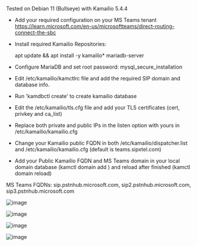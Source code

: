 Tested on Debian 11 (Bullseye) with Kamailio 5.4.4

- Add your required configuration on your MS Teams tenant
https://learn.microsoft.com/en-us/microsoftteams/direct-routing-connect-the-sbc

- Install required Kamailio Repositories:

  apt update && apt install -y kamailio* mariadb-server
  
- Configure MariaDB and set root password: mysql_secure_installation
  
 - Edit /etc/kamailio/kamctlrc file and add the required SIP domain and database info.
 - Run 'kamdbctl create' to create kamailio database
 
 - Edit the /etc/kamailio/tls.cfg file and add your TLS certificates (cert, privkey and ca_list)
 
 - Replace both private and public IPs in the listen option with yours in /etc/kamailio/kamailio.cfg
 - Change your Kamailio public FQDN in both /etc/kamailio/dispatcher.list and /etc/kamailio/kamailio.cfg (default is teams.sipxtel.com)
 - Add your Public Kamailio FQDN and MS Teams domain in your local domain database (kamctl domain add <domain>) and reload after finished (kamctl domain reload)
 
  MS Teams FQDNs: sip.pstnhub.microsoft.com, sip2.pstnhub.microsoft.com, sip3.pstnhub.microsoft.com
  
![image](https://user-images.githubusercontent.com/114504748/192582223-0e628e8d-d20e-4488-bbdf-9d673b10f476.png)

![image](https://user-images.githubusercontent.com/114504748/192582410-44acdcfb-27cb-4178-9ddb-23b0ce5742a2.png)

![image](https://user-images.githubusercontent.com/114504748/192593207-1bef0e01-d276-468d-94ae-db8b3bfcb009.png)


![image](https://user-images.githubusercontent.com/114504748/192584173-5e78f003-1d83-4169-9d11-f416ac20fcfb.png)



